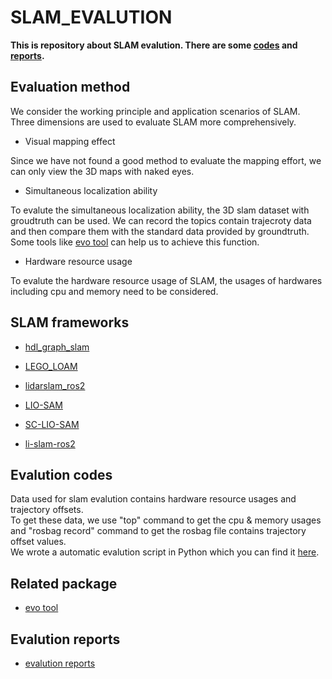 # SLAM_EVALUTION

**This is repository about SLAM evalution. There are some [codes](https://github.com/CAKGOD/slam_test/tree/master/codes) and [reports](https://github.com/CAKGOD/slam_test/tree/master/reports).**

## Evaluation method

We consider the working principle and application scenarios of SLAM. Three dimensions are used to evaluate SLAM more comprehensively.

- Visual mapping effect

Since we have not found a good method to evaluate the mapping effort, we can only view the 3D maps with naked eyes.

- Simultaneous localization ability

To evalute the simultaneous localization ability, the 3D slam dataset with groudtruth can be used. We can record the topics contain trajecroty data and then compare them with the standard data provided by groundtruth. Some tools like [evo tool](https://github.com/MichaelGrupp/evo) can help us to achieve this function.

- Hardware resource usage

To evalute the hardware resource usage of SLAM, the usages of hardwares including cpu and memory need to be considered. 

## SLAM frameworks

- [hdl_graph_slam](https://github.com/koide3/hdl_graph_slam)

- [LEGO_LOAM](https://github.com/RobustFieldAutonomyLab/LeGO-LOAM)

- [lidarslam_ros2](https://github.com/rsasaki0109/lidarslam_ros2)

- [LIO-SAM](https://github.com/TixiaoShan/LIO-SAM)

- [SC-LIO-SAM](https://github.com/gisbi-kim/SC-LIO-SAM)

- [li-slam-ros2](https://github.com/rsasaki0109/li_slam_ros2)

## Evalution codes

Data used for slam evalution contains hardware resource usages and trajectory offsets.  
To get these data, we use "top" command to get the cpu & memory usages and "rosbag record" command to get the rosbag file contains trajectory offset values.  
We wrote a automatic evalution script in Python which you can find it [here](https://github.com/CAKGOD/slam_test/tree/master/codes).

## Related package

- [evo tool](https://github.com/MichaelGrupp/evo)

## Evalution reports

- [evalution reports]((https://github.com/CAKGOD/slam_test/tree/master/reports))
